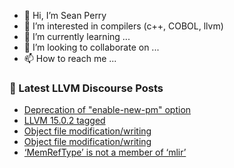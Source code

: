 - 👋 Hi, I’m Sean Perry
- 👀 I’m interested in compilers (c++, COBOL, llvm)
- 🌱 I’m currently learning ...
- 💞️ I’m looking to collaborate on ...
- 📫 How to reach me ...

<!---
s66perry/s66perry is a ✨ special ✨ repository because its `README.md` (this file) appears on your GitHub profile.
You can click the Preview link to take a look at your changes.
--->
### 📕 Latest LLVM Discourse Posts

<!-- DISCOURSE-LLVM:START -->
- [Deprecation of &quot;enable-new-pm&quot; option](https://discourse.llvm.org/t/deprecation-of-enable-new-pm-option/65168#post_17)
- [LLVM 15.0.2 tagged](https://discourse.llvm.org/t/llvm-15-0-2-tagged/65694#post_16)
- [Object file modification/writing](https://discourse.llvm.org/t/object-file-modification-writing/65954#post_12)
- [Object file modification/writing](https://discourse.llvm.org/t/object-file-modification-writing/65954#post_11)
- [‘MemRefType’ is not a member of ‘mlir’](https://discourse.llvm.org/t/memreftype-is-not-a-member-of-mlir/65959#post_3)
<!-- DISCOURSE-LLVM:END -->
